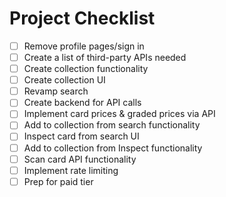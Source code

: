 # Project Checklist

- [ ] Remove profile pages/sign in
- [ ] Create a list of third-party APIs needed
- [ ] Create collection functionality
- [ ] Create collection UI
- [ ] Revamp search
- [ ] Create backend for API calls
- [ ] Implement card prices & graded prices via API
- [ ] Add to collection from search functionality
- [ ] Inspect card from search UI
- [ ] Add to collection from Inspect functionality
- [ ] Scan card API functionality
- [ ] Implement rate limiting
- [ ] Prep for paid tier